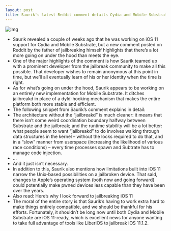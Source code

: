 ```yaml
---
layout: post
title: Saurik's latest Reddit comment details Cydia and Mobile Substrate for iOS 11
---
```

![img](http://media.idownloadblog.com/wp-content/uploads/2018/01/Cydia-iOS-11.jpg)
* Saurik revealed a couple of weeks ago that he was working on iOS 11 support for Cydia and Mobile Substrate, but a new comment posted on Reddit by the father of jailbreaking himself highlights that there’s a lot more going on under the hood than meets the eye.
* One of the major highlights of the comment is how Saurik teamed up with a prominent developer from the jailbreak community to make all this possible. That developer wishes to remain anonymous at this point in time, but we’ll all eventually learn of his or her identity when the time is right.
* As for what’s going on under the hood, Saurik appears to be working on an entirely new implementation for Mobile Substrate. It ditches jailbreakd in place of a dyld-hooking mechanism that makes the entire platform both more stable and efficient.
* The following snippet from Saurik’s comment explains in detail:
* The architecture without the “jailbreakd” is much cleaner: it means that there isn’t some weird coordination boundary halfway between Substrate and the jailbreak; and the runtime stability will be a lot better: what people seem to want “jailbreakd” to do involves walking through data structures in the kernel – without the locks required to do that, and in a “slow” manner from userspace (increasing the likelihood of various race conditions) – every time processes spawn and Subtrate has to manage code injection.
* …
* And it just isn’t necessary.
* In addition to this, Saurik also mentions how limitations built into iOS 11 narrow the Unix-based possibilities on a jailbroken device. That said, changes to Apple’s operating system (both now and going forward) could potentially make pwned devices less capable than they have been over the years.
* Also read: Here’s why I look forward to jailbreaking iOS 11
* The moral of the entire story is that Saurik’s having to work extra hard to make things entirely compatible, and we should be thankful for his efforts. Fortunately, it shouldn’t be long now until both Cydia and Mobile Substrate are iOS 11-ready, which is excellent news for anyone wanting to take full advantage of tools like LiberiOS to jailbreak iOS 11.1.2.

